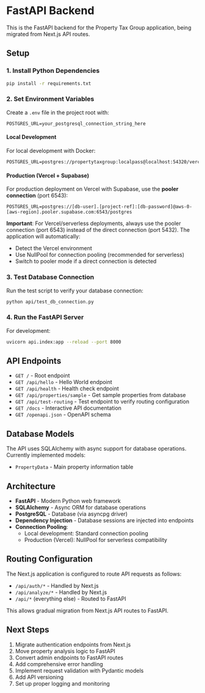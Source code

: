 # FastAPI Backend

This is the FastAPI backend for the Property Tax Group application, being migrated from Next.js API routes.

## Setup

### 1. Install Python Dependencies

```bash
pip install -r requirements.txt
```

### 2. Set Environment Variables

Create a `.env` file in the project root with:

```env
POSTGRES_URL=your_postgresql_connection_string_here
```

#### Local Development
For local development with Docker:
```
POSTGRES_URL=postgres://propertytaxgroup:localpass@localhost:54320/verceldb
```

#### Production (Vercel + Supabase)
For production deployment on Vercel with Supabase, use the **pooler connection** (port 6543):
```
POSTGRES_URL=postgres://[db-user].[project-ref]:[db-password]@aws-0-[aws-region].pooler.supabase.com:6543/postgres
```

**Important**: For Vercel/serverless deployments, always use the pooler connection (port 6543) instead of the direct connection (port 5432). The application will automatically:
- Detect the Vercel environment
- Use NullPool for connection pooling (recommended for serverless)
- Switch to pooler mode if a direct connection is detected

### 3. Test Database Connection

Run the test script to verify your database connection:

```bash
python api/test_db_connection.py
```

### 4. Run the FastAPI Server

For development:
```bash
uvicorn api.index:app --reload --port 8000
```

## API Endpoints

- `GET /` - Root endpoint
- `GET /api/hello` - Hello World endpoint
- `GET /api/health` - Health check endpoint
- `GET /api/properties/sample` - Get sample properties from database
- `GET /api/test-routing` - Test endpoint to verify routing configuration
- `GET /docs` - Interactive API documentation
- `GET /openapi.json` - OpenAPI schema

## Database Models

The API uses SQLAlchemy with async support for database operations. Currently implemented models:

- `PropertyData` - Main property information table

## Architecture

- **FastAPI** - Modern Python web framework
- **SQLAlchemy** - Async ORM for database operations
- **PostgreSQL** - Database (via asyncpg driver)
- **Dependency Injection** - Database sessions are injected into endpoints
- **Connection Pooling**:
  - Local development: Standard connection pooling
  - Production (Vercel): NullPool for serverless compatibility

## Routing Configuration

The Next.js application is configured to route API requests as follows:
- `/api/auth/*` - Handled by Next.js
- `/api/analyze/*` - Handled by Next.js  
- `/api/*` (everything else) - Routed to FastAPI

This allows gradual migration from Next.js API routes to FastAPI.

## Next Steps

1. Migrate authentication endpoints from Next.js
2. Move property analysis logic to FastAPI
3. Convert admin endpoints to FastAPI routes
4. Add comprehensive error handling
5. Implement request validation with Pydantic models
6. Add API versioning
7. Set up proper logging and monitoring 